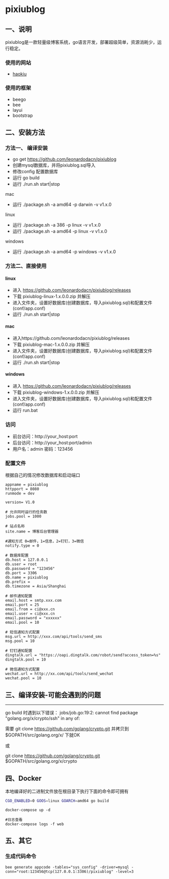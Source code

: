 # pixiublog

## 一、说明

pixiublog是一款轻量级博客系统，go语言开发，部署超级简单，资源消耗少，运行稳定。

### 使用的网站
+ [haokiu](http://www.haokiu.com)

### 使用的框架

+ beego
+ bee
+ layui
+ bootstrap

## 二、安装方法

### 方法一、 编译安装

- go get https://github.com/leonardodacn/pixiublog
- 创建mysql数据库，并将pixiublog.sql导入
- 修改config 配置数据库
- 运行 go build
- 运行 ./run.sh start|stop

mac
- 运行 ./package.sh -a amd64 -p darwin -v v1.x.0

linux
- 运行 ./package.sh -a 386 -p linux -v v1.x.0
- 运行 ./package.sh -a amd64 -p linux -v v1.x.0

windows
- 运行 ./package.sh -a amd64 -p windows -v v1.x.0


### 方法二、直接使用

#### linux

- 进入 https://github.com/leonardodacn/pixiublog/releases
- 下载 pixiublog-linux-1.x.0.0.zip 并解压
- 进入文件夹，设置好数据库(创建数据库，导入pixiublog.sql)和配置文件(conf/app.conf)
- 运行 ./run.sh start|stop

#### mac

- 进入https://github.com/leonardodacn/pixiublog/releases
- 下载 pixiublog-mac-1.x.0.0.zip 并解压
- 进入文件夹，设置好数据库(创建数据库，导入pixiublog.sql)和配置文件(conf/app.conf)
- 运行 ./run.sh start|stop

#### windows

- 进入 https://github.com/leonardodacn/pixiublog/releases
- 下载 pixiublog-windows-1.x.0.0.zip 并解压
- 进入文件夹，设置好数据库(创建数据库，导入pixiublog.sql)和配置文件(conf/app.conf)
- 运行 run.bat

### 访问
+ 前台访问：http://your_host:port
+ 后台访问：http://your_host:port/admin
+ 用户名：admin 密码：123456

### 配置文件
根据自己的情况修改数据库和启动端口
```
appname = pixiublog
httpport = 8080
runmode = dev

version= V1.0

# 允许同时运行的任务数
jobs.pool = 1000

# 站点名称
site.name = 博客后台管理器

#通知方式 0=邮件，1=信息，2=钉钉，3=微信
notify.type = 0

# 数据库配置
db.host = 127.0.0.1
db.user = root
db.password = "123456"
db.port = 3306
db.name = pixiublog
db.prefix = 
db.timezone = Asia/Shanghai

# 邮件通知配置
email.host = smtp.xxx.com
email.port = 25
email.from = ci@xxx.cn
email.user = ci@xxx.cn
email.password = "xxxxxx"
email.pool = 10

# 短信通知方式配置
msg.url = http://xxx.com/api/tools/send_sms
msg.pool = 10

# 钉钉通知配置
dingtalk.url = "https://oapi.dingtalk.com/robot/send?access_token=%s"
dingtalk.pool = 10

# 微信通知方式配置
wechat.url = http://xx.com/api/tools/send_wechat
wechat.pool = 10
```

## 三、编译安装-可能会遇到的问题
----
go build 时遇到以下错误：
jobs/job.go:19:2: cannot find package "golang.org/x/crypto/ssh" in any of:

需要 git clone https://github.com/golang/crypto.git
并拷贝到 $GOPATH/src/golang.org/x/ 下就OK

或

git clone https://github.com/golang/crypto.git $GOPATH/src/golang.org/x/crypto

## 四、Docker

本地编译好的二进制文件放在根目录下执行下面的命令即可拥有
```bash
CGO_ENABLED=0 GOOS=linux GOARCH=amd64 go build
```

```
docker-compose up -d

#日志查看
docker-compose logs -f web

```

## 五、其它

### 生成代码命令
`bee generate appcode -tables="sys_config" -driver=mysql -conn="root:123456@tcp(127.0.0.1:3306)/pixiublog" -level=3
`